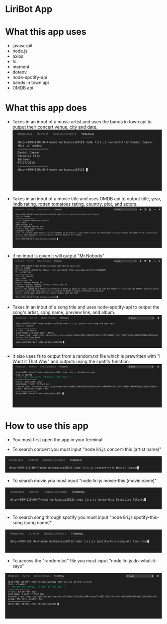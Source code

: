 # LiriBot App

# What this app uses
* javascrpit
* node.js
* axios
* fs
* moment
* dotenv
* node-spotify-api
* bands in town api
* OMDB api


# What this app does
* Takes in an input of a music artist and uses the bands in town api to output their concert venue, city and date.
![concert example](screenshots/concertExample.png)

* Takes in an input of a movie title and uses OMDB api to output title, year, imdb rating, rotten tomatoes rating, country, plot,
and actors. 
![movie example](screenshots/movieExample.png)
* if no input is given it will output "Mr.Nobody"
![movie noinput](screenshots/movieNoInput.png)


* Takes in an input of a song title and uses node-spotify-api to output the song's artist, song name, preview link, and album.
![spotify example](screenshots/spotifyExample.png)

* It also uses fs to output from a random.txt file which is prewritten with "I Want it That Way" and outputs
using the spotify function.
![do this example](screenshots/dotThisExample.png)

# How to use this app

* You must first open the app in your terminal

* To search concert you must input "node liri.js concert-this (artist name)"

![concert inout](screenshots/concertInput.png)

* To search movie you must input "node liri.js movie-this (movie name)"

![movie example](screenshots/movieInput.png)

* To search song through spotify you must input "node liri.js spotify-this-song (song name)"

![spotify example](screenshots/spotifyInput.png)

* To access the "random.txt" file you must input "node liri.js do-what-it-says"

![do this example](screenshots/dotThisExample.png)
